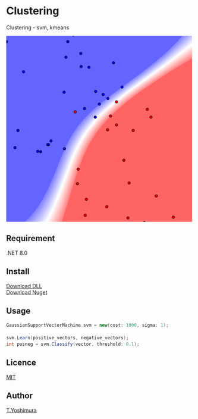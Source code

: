 # Clustering
 Clustering - svm, kmeans
 
![sample](https://github.com/tk-yoshimura/Clustering/blob/main/figures/gaussiansvm_random_cost100_svm.png)  

## Requirement
 .NET 8.0
 
## Install
[Download DLL](https://github.com/tk-yoshimura/Clustering/releases)  
[Download Nuget](https://www.nuget.org/packages/tyoshimura.clustering/)

## Usage
```csharp
GaussianSupportVectorMachine svm = new(cost: 1000, sigma: 1);

svm.Learn(positive_vectors, negative_vectors);
int posneg = svm.Classify(vector, threshold: 0.1);
```

## Licence
[MIT](https://github.com/tk-yoshimura/Clustering/blob/main/LICENSE)

## Author

[T.Yoshimura](https://github.com/tk-yoshimura)
